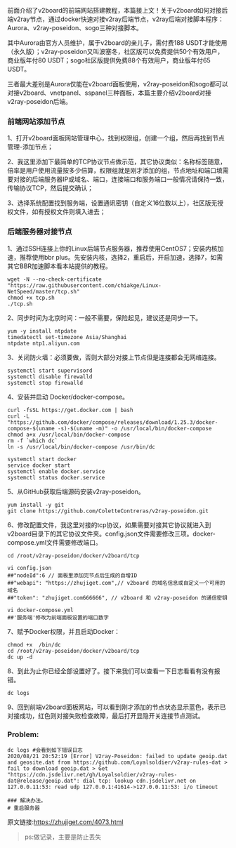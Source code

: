 前面介绍了v2board的前端网站搭建教程，本篇接上文！关于v2board如何对接后端v2ray节点，通过docker快速对接v2ray后端节点，v2ray后端对接脚本程序：Aurora、v2ray-poseidon、sogo三种对接脚本。

其中Aurora由官方人员维护，属于v2board的亲儿子，需付费188 USDT才能使用（永久版）；v2ray-poseidon又叫波塞冬，社区版可以免费提供50个有效用户，商业版年付80 USDT；sogo社区版提供免费88个有效用户，商业版年付65 USDT。

三者最大差别是Aurora仅能在v2board面板使用，v2ray-poseidon和sogo都可以对接v2board、vnetpanel、sspanel三种面板，本篇主要介绍v2board对接v2ray-poseidon后端。

### 前端网站添加节点

1、打开v2board面板网站管理中心，找到权限组，创建一个组，然后再找到节点管理-添加节点；

2、我这里添加下最简单的TCP协议节点做示范，其它协议类似：名称标签随意，倍率是用户使用流量按多少倍算，权限组就是刚才添加的组，节点地址和端口填需要对接的后端服务器IP或域名、端口，连接端口和服务端口一般情况请保持一致，传输协议TCP，然后提交确认；

3、选择系统配置找到服务端，设置通讯密钥（自定义16位数以上），社区版无授权文件，如有授权文件则填入进去；



### 后端服务器对接节点

1、通过SSH连接上你的Linux后端节点服务器，推荐使用CentOS7；安装内核加速，推荐使用bbr plus。先安装内核，选择2，重启后，开启加速，选择7，如需其它BBR加速脚本看本站提供的教程。
```shell script
wget -N --no-check-certificate "https://raw.githubusercontent.com/chiakge/Linux-NetSpeed/master/tcp.sh"
chmod +x tcp.sh
./tcp.sh
```
2、同步时间为北京时间：一般不需要，保险起见，建议还是同步一下。
```shell script
yum -y install ntpdate
timedatectl set-timezone Asia/Shanghai
ntpdate ntp1.aliyun.com
```
3、关闭防火墙：必须要做，否则大部分对接上节点但是连接都会无网络连接。
```shell script
systemctl start supervisord
systemctl disable firewalld
systemctl stop firewalld
```
4、安装并启动 Docker/docker-compose。
```shell script
curl -fsSL https://get.docker.com | bash
curl -L "https://github.com/docker/compose/releases/download/1.25.3/docker-compose-$(uname -s)-$(uname -m)" -o /usr/local/bin/docker-compose
chmod a+x /usr/local/bin/docker-compose
rm -f `which dc` 
ln -s /usr/local/bin/docker-compose /usr/bin/dc 
 
systemctl start docker
service docker start
systemctl enable docker.service
systemctl status docker.service
```
5、从GitHub获取后端源码安装v2ray-poseidon。
```shell script
yum install -y git
git clone https://github.com/ColetteContreras/v2ray-poseidon.git
```
6、修改配置文件，我这里对接的tcp协议，如果需要对接其它协议就进入到v2board目录下的其它协议文件夹。config.json文件需要修改三项。docker-compose.yml文件需要修改端口。
```shell script
cd /root/v2ray-poseidon/docker/v2board/tcp
 
vi config.json
##"nodeId":6 // 面板里添加完节点后生成的自增ID
##"webapi": "https://zhujiget.com",// v2board 的域名信息或自定义一个可用的域名
##"token": "zhujiget.com666666", // v2board 和 v2ray-poseidon 的通信密钥
 
vi docker-compose.yml
##'服务端'修改为前端面板设置的端口数字
```
7、赋予Docker权限，并且启动Docker：
```shell script
chmod +x  /bin/dc
cd /root/v2ray-poseidon/docker/v2board/tcp
dc up -d
```
8、到此为止你已经全部设置好了。接下来我们可以查看一下日志看看有没有报错。
```shell script
dc logs
```
9、回到前端v2board面板网站，可以看到刚才添加的节点状态显示蓝色，表示已对接成功，红色则对接失败检查故障，最后打开显隐开关连接节点测试。

### Problem: 
```shell script
dc logs #会看到如下错误日志
2020/08/21 20:52:19 [Error] V2ray-Poseidon: failed to update geoip.dat and geosite.dat from https://github.com/Loyalsoldier/v2ray-rules-dat > fail to download geoip.dat > Get "https://cdn.jsdelivr.net/gh/Loyalsoldier/v2ray-rules-dat@release/geoip.dat": dial tcp: lookup cdn.jsdelivr.net on 127.0.0.11:53: read udp 127.0.0.1:41614->127.0.0.11:53: i/o timeout

### 解决办法。
# 重启服务器
```

原文链接:https://zhujiget.com/4073.html

>ps:做记录，主要是防止丢失